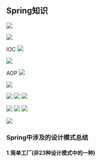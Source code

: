 ## Spring知识



![](https://img2020.cnblogs.com/blog/1231979/202107/1231979-20210715082833493-1485201482.png)


![](https://img2020.cnblogs.com/blog/1231979/202108/1231979-20210803215246376-217474532.png)

IOC
![](https://img2020.cnblogs.com/blog/1231979/202108/1231979-20210803220346976-2056300775.png)

![](https://img2020.cnblogs.com/blog/1231979/202108/1231979-20210803220834280-788576401.png)


AOP
![](https://img2020.cnblogs.com/blog/1231979/202108/1231979-20210804205856899-2070617826.png)

![](https://img2020.cnblogs.com/blog/1231979/202108/1231979-20210804213536357-1971720558.png)


![](https://img2020.cnblogs.com/blog/1231979/202108/1231979-20210804213855748-155179472.png)
![](https://img2020.cnblogs.com/blog/1231979/202108/1231979-20210804213925542-1234495171.png)
![](https://img2020.cnblogs.com/blog/1231979/202108/1231979-20210804214013209-1235249867.png)

![](https://img2020.cnblogs.com/blog/1231979/202108/1231979-20210804214211910-1070964510.png)
![](https://img2020.cnblogs.com/blog/1231979/202108/1231979-20210804214654869-1740551065.png)
![](https://img2020.cnblogs.com/blog/1231979/202108/1231979-20210804220256227-1552128727.png)



![](https://img2020.cnblogs.com/blog/1231979/202108/1231979-20210805164119161-1950603439.png)



### Spring中涉及的设计模式总结
#### 1.简单工厂(非23种设计模式中的一种)
